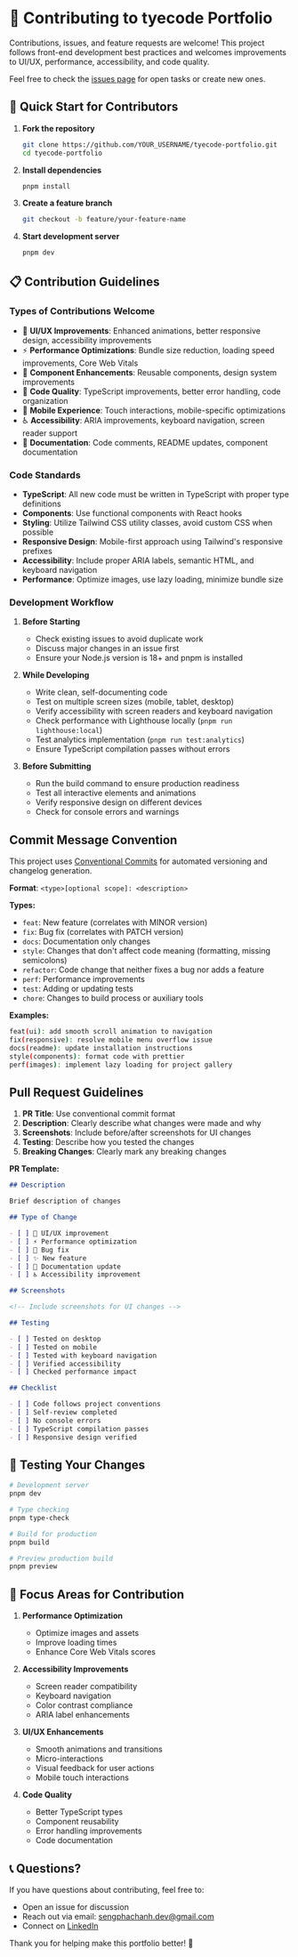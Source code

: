 # 🤝 Contributing to tyecode Portfolio

Contributions, issues, and feature requests are welcome! This project follows front-end development best practices and welcomes improvements to UI/UX, performance, accessibility, and code quality.

Feel free to check the [issues page](https://github.com/tyecode/tyecode-portfolio/issues) for open tasks or create new ones.

## 🚀 Quick Start for Contributors

1. **Fork the repository**

   ```bash
   git clone https://github.com/YOUR_USERNAME/tyecode-portfolio.git
   cd tyecode-portfolio
   ```

2. **Install dependencies**

   ```bash
   pnpm install
   ```

3. **Create a feature branch**

   ```bash
   git checkout -b feature/your-feature-name
   ```

4. **Start development server**
   ```bash
   pnpm dev
   ```

## 📋 Contribution Guidelines

### **Types of Contributions Welcome**

- 🎨 **UI/UX Improvements**: Enhanced animations, better responsive design, accessibility improvements
- ⚡ **Performance Optimizations**: Bundle size reduction, loading speed improvements, Core Web Vitals
- 🧩 **Component Enhancements**: Reusable components, design system improvements
- 🔧 **Code Quality**: TypeScript improvements, better error handling, code organization
- 📱 **Mobile Experience**: Touch interactions, mobile-specific optimizations
- ♿ **Accessibility**: ARIA improvements, keyboard navigation, screen reader support
- 📝 **Documentation**: Code comments, README updates, component documentation

### **Code Standards**

- **TypeScript**: All new code must be written in TypeScript with proper type definitions
- **Components**: Use functional components with React hooks
- **Styling**: Utilize Tailwind CSS utility classes, avoid custom CSS when possible
- **Responsive Design**: Mobile-first approach using Tailwind's responsive prefixes
- **Accessibility**: Include proper ARIA labels, semantic HTML, and keyboard navigation
- **Performance**: Optimize images, use lazy loading, minimize bundle size

### **Development Workflow**

1. **Before Starting**

   - Check existing issues to avoid duplicate work
   - Discuss major changes in an issue first
   - Ensure your Node.js version is 18+ and pnpm is installed

2. **While Developing**

   - Write clean, self-documenting code
   - Test on multiple screen sizes (mobile, tablet, desktop)
   - Verify accessibility with screen readers and keyboard navigation
   - Check performance with Lighthouse locally (`pnpm run lighthouse:local`)
   - Test analytics implementation (`pnpm run test:analytics`)
   - Ensure TypeScript compilation passes without errors

3. **Before Submitting**
   - Run the build command to ensure production readiness
   - Test all interactive elements and animations
   - Verify responsive design on different devices
   - Check for console errors and warnings

## **Commit Message Convention**

This project uses [Conventional Commits](https://www.conventionalcommits.org/) for automated versioning and changelog generation.

**Format**: `<type>[optional scope]: <description>`

**Types:**

- `feat`: New feature (correlates with MINOR version)
- `fix`: Bug fix (correlates with PATCH version)
- `docs`: Documentation only changes
- `style`: Changes that don't affect code meaning (formatting, missing semicolons)
- `refactor`: Code change that neither fixes a bug nor adds a feature
- `perf`: Performance improvements
- `test`: Adding or updating tests
- `chore`: Changes to build process or auxiliary tools

**Examples:**

```bash
feat(ui): add smooth scroll animation to navigation
fix(responsive): resolve mobile menu overflow issue
docs(readme): update installation instructions
style(components): format code with prettier
perf(images): implement lazy loading for project gallery
```

## **Pull Request Guidelines**

1. **PR Title**: Use conventional commit format
2. **Description**: Clearly describe what changes were made and why
3. **Screenshots**: Include before/after screenshots for UI changes
4. **Testing**: Describe how you tested the changes
5. **Breaking Changes**: Clearly mark any breaking changes

**PR Template:**

```markdown
## Description

Brief description of changes

## Type of Change

- [ ] 🎨 UI/UX improvement
- [ ] ⚡ Performance optimization
- [ ] 🐛 Bug fix
- [ ] ✨ New feature
- [ ] 📝 Documentation update
- [ ] ♿ Accessibility improvement

## Screenshots

<!-- Include screenshots for UI changes -->

## Testing

- [ ] Tested on desktop
- [ ] Tested on mobile
- [ ] Tested with keyboard navigation
- [ ] Verified accessibility
- [ ] Checked performance impact

## Checklist

- [ ] Code follows project conventions
- [ ] Self-review completed
- [ ] No console errors
- [ ] TypeScript compilation passes
- [ ] Responsive design verified
```

## 🧪 Testing Your Changes

```bash
# Development server
pnpm dev

# Type checking
pnpm type-check

# Build for production
pnpm build

# Preview production build
pnpm preview
```

## 🎯 Focus Areas for Contribution

1. **Performance Optimization**

   - Optimize images and assets
   - Improve loading times
   - Enhance Core Web Vitals scores

2. **Accessibility Improvements**

   - Screen reader compatibility
   - Keyboard navigation
   - Color contrast compliance
   - ARIA label enhancements

3. **UI/UX Enhancements**

   - Smooth animations and transitions
   - Micro-interactions
   - Visual feedback for user actions
   - Mobile touch interactions

4. **Code Quality**
   - Better TypeScript types
   - Component reusability
   - Error handling improvements
   - Code documentation

## 📞 Questions?

If you have questions about contributing, feel free to:

- Open an issue for discussion
- Reach out via email: [sengphachanh.dev@gmail.com](mailto:sengphachanh.dev@gmail.com)
- Connect on [LinkedIn](https://linkedin.com/in/tyecode)

Thank you for helping make this portfolio better! 🙌
